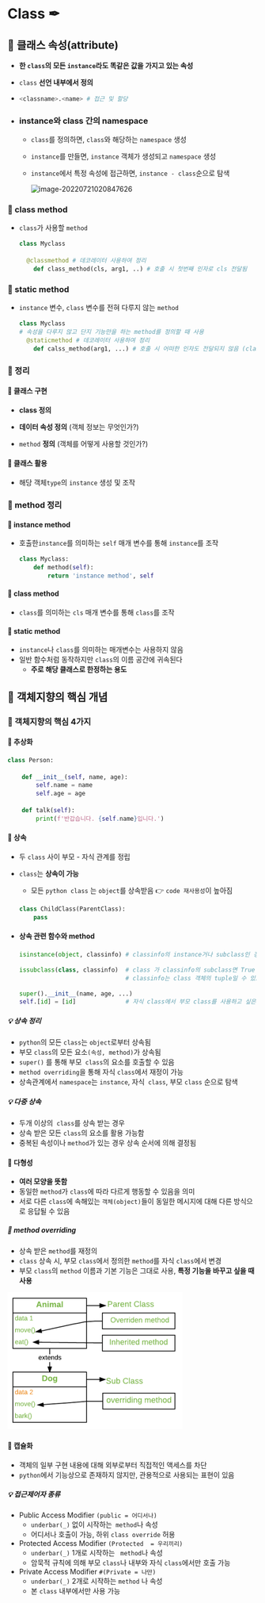 # Class ✒

## 📌 클래스 속성(attribute)

- **한 `class`의 모든 `instance`라도 똑같은 값을 가지고 있는 속성**

- `class` **선언 내부에서 정의**

- ```python
  <classname>.<name> # 접근 및 할당
  ```

- ### instance와 class 간의 namespace

  - `class`를 정의하면, `class`와 해당하는 `namespace` 생성

  - `instance`를 만들면,  `instance` 객체가 생성되고 `namespace` 생성

  - `instance`에서 특정 속성에 접근하면, `instance - class`순으로 탐색

    ![image-20220721020847626](Class.assets/image-20220721020847626.png)

### 📝 class method

- `class`가 사용할 `method`

  ```python
  class Myclass 
  
  	@classmethod # 데코레이터 사용하여 정리
      def class_method(cls, arg1, ..) # 호출 시 첫번째 인자로 cls 전달됨
  ```

### 📝 static method

- `instance` 변수, `class` 변수를 전혀 다루지 않는 `method`

  ```python
  class Myclass 
  # 속성을 다루지 않고 단지 기능만을 하는 method를 정의할 때 사용
  	@staticmethod # 데코레이터 사용하여 정리
      def calss_method(arg1, ...) # 호출 시 어떠한 인자도 전달되지 않음 (class 정보에 접근/수정 불가)
  ```

### 📝 정리

#### 🔖 클래스 구현

- **class 정의**

- **데이터 속성 정의** (객체 정보는 무엇인가?)
- `method` **정의** (객체를 어떻게 사용할 것인가?)

#### 🔖 클래스 활용

- 해당 객체`type`의 `instance` 생성 및 조작

### 📝 method 정리

#### 	🔖 instance method

- 호출한`instance`를 의미하는 `self` 매개 변수를 통해 `instance`를 조작

  ```python
  class Myclass:
      def method(self):
          return 'instance method', self
  ```

#### 	🔖 class method

- `class`를 의미하는 `cls` 매개 변수를 통해 `class`를 조작

#### 	🔖 static method

- `instance`나 `class`를 의미하는 매개변수는 사용하지 않음
- 일반 함수처럼 동작하지만 `class`의 이름 공간에 귀속된다
  - **주로 해당 클래스로 한정하는 용도**

## 📌 객체지향의 핵심 개념

### 📝 객체지향의 핵심 4가지

#### 🔖 추상화

```python
class Person:
    
    def __init__(self, name, age):
        self.name = name
        self.age = age
    
    def talk(self):
    	print(f'반갑습니다. {self.name}입니다.')
```

#### 🔖 상속

- 두 `class` 사이 부모 - 자식 관계를 정립

- `class`는 **상속이 가능**

  - 모든 `python class` 는 `object`를 상속받음  👉 `code 재사용성`이 높아짐

  ```python
  class ChildClass(ParentClass):
      pass
  ```

- #### 상속 관련 함수와 method

  ```python
  isinstance(object, classinfo)	# classinfo의 instance거나 subclass인 경우 True
  ```
  ```python
  issubclass(class, classinfo)	# class 가 classinfo의 subclass면 True
  								# classinfo는 class 객체의 tuple일 수 있으며, classinfo의 모든 항목을 검사
  ```
  
  ```python
  super().__init__(name, age, ...)
  self.[id] = [id]				# 자식 class에서 부모 class를 사용하고 싶은 경우
  ```

##### 💡 상속 정리

- `python`의 모든 `class`는 `object`로부터 상속됨
- 부모 `class`의 모든 요소`(속성, method)`가 상속됨
- `super()` 를 통해 부모` class`의 요소를 호출할 수 있음
- `method overriding`을 통해 자식 `class`에서 재정이 가능
- 상속관계에서 `namespace`는 `instance`, 자식` class`, 부모 `class` 순으로 탐색

##### 💡 다중 상속

- 두개 이상의` class`를 상속 받는 경우
- 상속 받은 모든 `class`의 요소를 활용 가능함
- 중복된 속성이나 `method`가 있는 경우 상속 순서에 의해 결정됨

#### 🔖 다형성

- **여러 모양을 뜻함**
- 동일한 `method`가 `class`에 따라 다르게 행동할 수 있음을 의미
- 서로 다른 `class`에 속해있는 `객체(object)`들이 동일한 메시지에 대해 다른 방식으로 응답될 수 있음

##### 🔖 method overriding

- 상속 받은 `method`를 재정의
- `class` 상속 시, 부모 `class`에서 정의한 `method`를 자식 `class`에서 변경
- 부모 `class`의 `method` 이름과 기본 기능은 그대로 사용, **특정 기능을 바꾸고 싶을 때 사용**

![image-20220721024437546](Class.assets/image-20220721024437546.png)

#### 🔖 캡슐화

- 객체의 일부 구현 내용에 대해 외부로부터 직접적인 액세스를 차단
- `python`에서 기능상으로 존재하지 않지만, 관용적으로 사용되는 표현이 있음

#####  💡 접근제어자 종류

- Public Access Modifier `(public = 어디서나)`
  - `underbar(_)` 없이 시작하는` method`나 속성
  - 어디서나 호출이 가능, 하위 `class override` 허용
- Protected Access Modifier `(Protected  = 우리끼리)`
  - `underbar(_)` 1개로 시작하는 ` method`나 속성
  - 암묵적 규칙에 의해 부모 `class`나 내부와 자식 `class`에서만 호출 가능
- Private Access Modifier ```#(Private = 나만)```
  - `underbar(_)` 2개로 시작하는 `method` 나 속성
  - 본 `class` 내부에서만 사용 가능